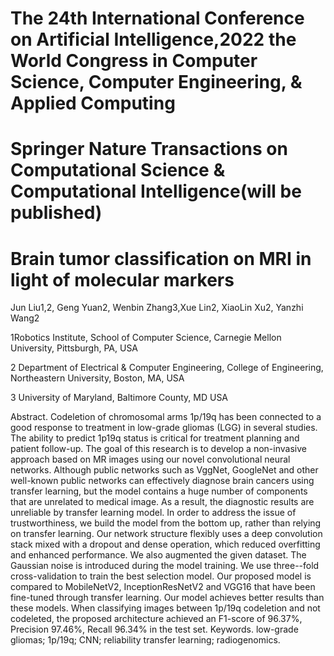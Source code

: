 # The 24th International Conference on Artificial Intelligence,2022 the World Congress in Computer Science, Computer Engineering, & Applied Computing
# Springer Nature Transactions on Computational Science & Computational Intelligence(will be published) 
# Brain tumor classification on MRI in light of molecular markers
Jun Liu1,2, Geng Yuan2, Wenbin Zhang3,Xue Lin2, XiaoLin Xu2, Yanzhi Wang2 

1Robotics Institute, School of Computer Science, Carnegie Mellon University, Pittsburgh, PA, USA

2 Department of Electrical & Computer Engineering, College of Engineering, Northeastern University, Boston, MA, USA

3 University of Maryland, Baltimore County, MD USA

Abstract. Codeletion of chromosomal arms 1p/19q has been connected to a good response to treatment in low-grade gliomas (LGG) in several studies. The ability to predict 1p19q status is critical for treatment planning and patient follow-up. The goal of this research is to develop a non-invasive approach based on MR images using our novel convolutional neural networks. Although public networks such as VggNet, GoogleNet and other well-known public networks can effectively diagnose brain cancers using transfer learning, but the model contains a huge number of components that are unrelated to medical image. As a result, the diagnostic results are unreliable by transfer learning model. In order to address the issue of trustworthiness, we build the model from the bottom up, rather than relying on transfer learning. Our network structure flexibly uses a deep convolution stack mixed with a dropout and dense operation, which reduced overfitting and enhanced performance. We also augmented the given dataset. The Gaussian noise is introduced during the model training. We use three--fold cross-validation to train the best selection model. Our proposed model is compared to MobileNetV2, InceptionResNetV2 and VGG16 that have been fine-tuned through transfer learning. Our model achieves better results than these models. When classifying images between 1p/19q codeletion and not codeleted, the proposed architecture achieved an F1-score of 96.37%, Precision 97.46%, Recall 96.34% in the test set.
Keywords. low-grade gliomas;  1p/19q;  CNN; reliability transfer learning;  radiogenomics.
